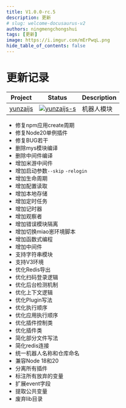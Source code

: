 ```yaml
---
title: V1.0.0-rc.5
description: 更新
# slug: welcome-docusaurus-v2
authors: ningmengchongshui
tags: [更新]
image: https://i.imgur.com/mErPwqL.png
hide_table_of_contents: false
---
```


# 更新记录

| Project    | Status                      | Description |
| ---------- | --------------------------- | ----------- |
| [yunzaijs] | [![yunzaijs-s]][yunzaijs-p] | 机器人模块  |

[yunzaijs]: https://github.com/yunzaijs/core
[yunzaijs-s]: https://img.shields.io/npm/v/yunzaijs.svg
[yunzaijs-p]: https://www.npmjs.com/package/yunzaijs

- 修复npm应用create周期
- 修复Node20单例插件
- 修复BUG若干
- 删除mys模块编译
- 删除中间件编译
- 增加米游中间件
- 增加启动参数`--skip` `-relogin`
- 增加生命周期
- 增加配置读取
- 增加本地存储
- 增加定时任务
- 增加记时器
- 增加观察者
- 增加错误模块隔离
- 增加切换miao崽环境脚本
- 增加函数式编程
- 增加中间件
- 支持字符串模块
- 支持V3环境
- 优化Redis导出
- 优化扫码登录逻辑
- 优化后台检测机制
- 优化上下文逻辑
- 优化Plugin写法
- 优化执行顺序
- 优化应用执行顺序
- 优化插件控制类
- 优化插件类
- 简化部分文件写法
- 简化redis连接
- 统一机器人名称和仓库命名
- 兼容Node 18和20
- 分离所有插件
- 标注所有放弃的变量
- 扩展event字段
- 提取公共变量
- 废弃lib目录

